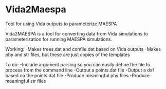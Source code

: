 # Vida2Maespa
Tool for using Vida outputs to parameterize MAESPA

Vida2MAESPA is a tool for converting data from Vida simulations to parameterization for running MAESPA simulations.

Working:
     -Makes trees.dat and confile.dat based on Vida outputs
     -Makes phy and str files, but these are just copies of the templates

To do:
     -Include argument parsing so you can easily define the file to process from the command line
     -Output a points.dat file
     -Output a dxf based on the points.dat file
     -Produce meaningful phy files
     -Produce meaningful str files
